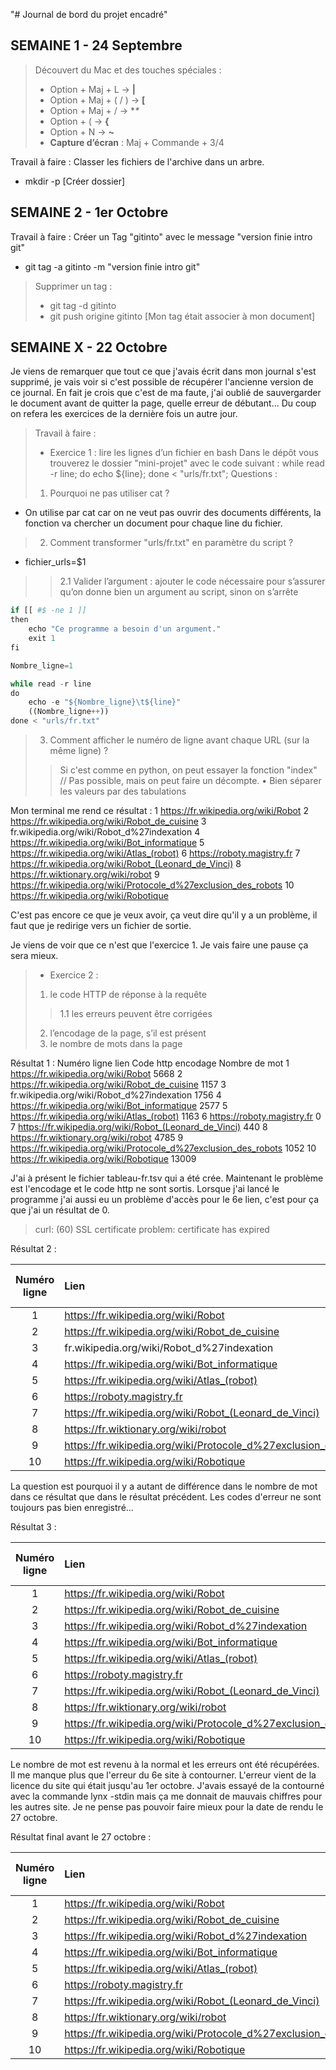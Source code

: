 "# Journal de bord du projet encadré"

## SEMAINE 1 - 24 Septembre

> Découvert du Mac et des touches spéciales :
> - Option + Maj + L -> **|**
> - Option + Maj + ( / ) -> **[**
> - Option + Maj + / -> **\**
> - Option + ( -> **{**
> - Option + N -> **~**
> - **Capture d’écran** : Maj + Commande + 3/4

Travail à faire : Classer les fichiers de l'archive dans un arbre. 
* mkdir -p [Créer dossier]

## SEMAINE 2 - 1er Octobre

Travail à faire : Créer un Tag "gitinto" avec le message "version finie intro git"

* git tag -a gitinto -m "version finie intro git"
> Supprimer un tag :
> * git tag -d gitinto
> * git push origine gitinto [Mon tag était associer à mon document]


## SEMAINE X - 22 Octobre

Je viens de remarquer que tout ce que j'avais écrit dans mon journal s'est supprimé, je vais voir si c'est possible de récupérer l'ancienne version de ce journal.
En fait je crois que c'est de ma faute, j'ai oublié de sauvergarder le document avant de quitter la page, quelle erreur de débutant...
Du coup on refera les exercices de la dernière fois un autre jour.

> Travail à faire : 
> * Exercice 1 : lire les lignes d’un fichier en bash
Dans le dépôt vous trouverez le dossier "mini-projet" avec le code suivant :
while read -r line;
do
echo ${line};
done < "urls/fr.txt";
Questions :
> 1. Pourquoi ne pas utiliser cat ? 
* On utilise par cat car on ne veut pas ouvrir des documents différents, la fonction va chercher un document pour chaque line du fichier. 
> 2. Comment transformer "urls/fr.txt" en paramètre du script ?
* fichier_urls=$1
>> 2.1 Valider l’argument : ajouter le code nécessaire pour s’assurer qu’on donne bien un argument au script, sinon on s’arrête
```python
if [[ #$ -ne 1 ]]
then 
    echo "Ce programme a besoin d'un argument."
    exit 1
fi

Nombre_ligne=1

while read -r line
do
    echo -e "${Nombre_ligne}\t${line}"
    ((Nombre_ligne++))
done < "urls/fr.txt"
```
> 3. Comment afficher le numéro de ligne avant chaque URL (sur la même ligne) ? 
>> Si c'est comme en python, on peut essayer la fonction "index" // Pas possible, mais on peut faire un décompte.
• Bien séparer les valeurs par des tabulations

Mon terminal me rend ce résultat :
1	https://fr.wikipedia.org/wiki/Robot
2	https://fr.wikipedia.org/wiki/Robot_de_cuisine
3	fr.wikipedia.org/wiki/Robot_d%27indexation
4	https://fr.wikipedia.org/wiki/Bot_informatique
5	https://fr.wikipedia.org/wiki/Atlas_(robot)
6	https://roboty.magistry.fr
7	https://fr.wikipedia.org/wiki/Robot_(Leonard_de_Vinci)
8	https://fr.wiktionary.org/wiki/robot
9	https://fr.wikipedia.org/wiki/Protocole_d%27exclusion_des_robots
10	https://fr.wikipedia.org/wiki/Robotique

C'est pas encore ce que je veux avoir, ça veut dire qu'il y a un problème, il faut que je redirige vers un fichier de sortie. 

Je viens de voir que ce n'est que l'exercice 1. Je vais faire une pause ça sera mieux.
> * Exercice 2 : 
>1. le code HTTP de réponse à la requête
>>1.1 les erreurs peuvent être corrigées
>2. l’encodage de la page, s’il est présent
> 3. le nombre de mots dans la page

Résultat 1 :
Numéro ligne	lien	Code http	encodage	Nombre de mot
1	https://fr.wikipedia.org/wiki/Robot			    5668
2	https://fr.wikipedia.org/wiki/Robot_de_cuisine			    1157
3	fr.wikipedia.org/wiki/Robot_d%27indexation			    1756
4	https://fr.wikipedia.org/wiki/Bot_informatique			    2577
5	https://fr.wikipedia.org/wiki/Atlas_(robot)			    1163
6	https://roboty.magistry.fr			       0
7	https://fr.wikipedia.org/wiki/Robot_(Leonard_de_Vinci)			     440
8	https://fr.wiktionary.org/wiki/robot			    4785
9	https://fr.wikipedia.org/wiki/Protocole_d%27exclusion_des_robots			    1052
10	https://fr.wikipedia.org/wiki/Robotique			   13009


J'ai à présent le fichier tableau-fr.tsv qui a été crée. Maintenant le problème est l'encodage et le code http ne sont sortis.
Lorsque j'ai lancé le programme j'ai aussi eu un problème d'accès pour le 6e lien, c'est pour ça que j'ai un résultat de 0.

> curl: (60) SSL certificate problem: certificate has expired
<!-- More details here: https://curl.se/docs/sslcerts.html

curl failed to verify the legitimacy of the server and therefore could not
establish a secure connection to it. To learn more about this situation and
how to fix it, please visit the web page mentioned above.

Looking up roboty.magistry.fr
Making HTTPS connection to roboty.magistry.fr
SSL callback:ok, preverify_ok=1, ssl_okay=0
SSL callback:ok, preverify_ok=1, ssl_okay=0
SSL callback:certificate has expired, preverify_ok=0, ssl_okay=0
Retrying connection without TLS.
Looking up roboty.magistry.fr
Making HTTPS connection to roboty.magistry.fr
SSL callback:ok, preverify_ok=1, ssl_okay=0
SSL callback:ok, preverify_ok=1, ssl_okay=0
SSL callback:certificate has expired, preverify_ok=0, ssl_okay=0
Alert!: Unable to make secure connection to remote host.

lynx: Can't access startfile https://roboty.magistry.fr/ -->

Résultat 2 :

| Numéro ligne | Lien | Code HTTP | Encodage | Nombre de mots |
|:-------------:|:------|:-----------:|:-----------:|---------------:|
| 1 | https://fr.wikipedia.org/wiki/Robot | 200 | UTF-8 | 7567 |
| 2 | https://fr.wikipedia.org/wiki/Robot_de_cuisine | 200 | UTF-8 | 1527 |
| 3 | fr.wikipedia.org/wiki/Robot_d%27indexation | 404 | Inconnu | 1 |
| 4 | https://fr.wikipedia.org/wiki/Bot_informatique | 200 | UTF-8 | 3265 |
| 5 | https://fr.wikipedia.org/wiki/Atlas_(robot) | 200 | utf-8 | 75 |
| 6 | https://roboty.magistry.fr | 000 | Inconnu | 36 |
| 7 | https://fr.wikipedia.org/wiki/Robot_(Leonard_de_Vinci) | 200 | utf-8 | 75 |
| 8 | https://fr.wiktionary.org/wiki/robot | 200 | UTF-8 | 75 |
| 9 | https://fr.wikipedia.org/wiki/Protocole_d%27exclusion_des_robots | 200 | utf-8 | 75 |
| 10 | https://fr.wikipedia.org/wiki/Robotique | 200 | utf-8 | 75 |

La question est pourquoi il y a autant de différence dans le nombre de mot dans ce résultat que dans le résultat précédent. 
Les codes d'erreur ne sont toujours pas bien enregistré...

Résultat 3 :

| Numéro ligne | Lien | Code HTTP | Encodage | Nombre de mots |
|:-------------:|:------|:-----------:|:-----------:|---------------:|
| 1 | https://fr.wikipedia.org/wiki/Robot | 200 | UTF-8 | 5668 |
| 2 | https://fr.wikipedia.org/wiki/Robot_de_cuisine | 200 | UTF-8 | 1157 |
| 3 | https://fr.wikipedia.org/wiki/Robot_d%27indexation | 200 | UTF-8 | 1756 |
| 4 | https://fr.wikipedia.org/wiki/Bot_informatique | 200 | utf-8 | 2577 |
| 5 | https://fr.wikipedia.org/wiki/Atlas_(robot) | 429 | utf-8 | 1163 |
| 6 | https://roboty.magistry.fr | Erreur | Inconnu | 0 |
| 7 | https://fr.wikipedia.org/wiki/Robot_(Leonard_de_Vinci) | 404 | utf-8 | 440 |
| 8 | https://fr.wiktionary.org/wiki/robot | 429 | utf-8 | 4785 |
| 9 | https://fr.wikipedia.org/wiki/Protocole_d%27exclusion_des_robots | 429 | utf-8 | 1052 |
| 10 | https://fr.wikipedia.org/wiki/Robotique | 429 | utf-8 | 13009 |

Le nombre de mot est revenu à la normal et les erreurs ont été récupérées. Il me manque plus que l'erreur du 6e site à contourner. L'erreur vient de la licence du site qui était jusqu'au 1er octobre. J'avais essayé de la contourné avec la commande lynx -stdin mais ça me donnait de mauvais chiffres pour les autres site. Je ne pense pas pouvoir faire mieux pour la date de rendu le 27 octobre. 

Résultat final avant le 27 octobre :

| Numéro ligne | Lien | Code HTTP | Encodage | Nombre de mots |
|:-------------:|:------|:-----------:|:-----------:|---------------:|
| 1 | https://fr.wikipedia.org/wiki/Robot | 200 | UTF-8 | 5668 |
| 2 | https://fr.wikipedia.org/wiki/Robot_de_cuisine | 200 | UTF-8 | 1157 |
| 3 | https://fr.wikipedia.org/wiki/Robot_d%27indexation | 200 | UTF-8 | 1756 |
| 4 | https://fr.wikipedia.org/wiki/Bot_informatique | 200 | UTF-8 | 2577 |
| 5 | https://fr.wikipedia.org/wiki/Atlas_(robot) | 429 | utf-8 | 1163 |
| 6 | https://roboty.magistry.fr | Erreur | Inconnu | 0 |
| 7 | https://fr.wikipedia.org/wiki/Robot_(Leonard_de_Vinci) | 404 | utf-8 | 440 |
| 8 | https://fr.wiktionary.org/wiki/robot | 429 | utf-8 | 4785 |
| 9 | https://fr.wikipedia.org/wiki/Protocole_d%27exclusion_des_robots | 429 | utf-8 | 1052 |
| 10 | https://fr.wikipedia.org/wiki/Robotique | 200 | utf-8 | 13009 |

